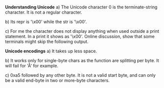 **Understanding Unicode**
a) The Unicode character 0 is the terminate-string character. It is not a regular character.

b) Its repr is '\\x00' while the str is '\x00'.

c) For me the character does not display anything when used outside a print statement. In a print it shows as '\x00'. Online discussion, show that some terminals might skip the following output.


**Unicode encodings**
a) It takes up less space.

b) It works only for single-byte chars as the function are splitting per byte. It will fail for 'Å' for example.

c) 0xa5 followed by any other byte. It is not a valid start byte, and can only be a valid end-byte in two or more-byte characters.

